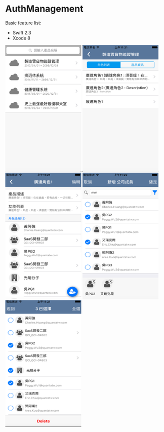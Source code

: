 # AuthManagement

Basic feature list:

 * Swift 2.3
 * Xcode 8

<img src="1_company.png" height="400" width="240">
<img src="2_roleList.png" height="400" width="240">
<img src="3_roleMembers.png" height="400" width="240">
<img src="4_addRole.png" height="400" width="240">
<img src="5_deleteRole.png" height="400" width="240">
